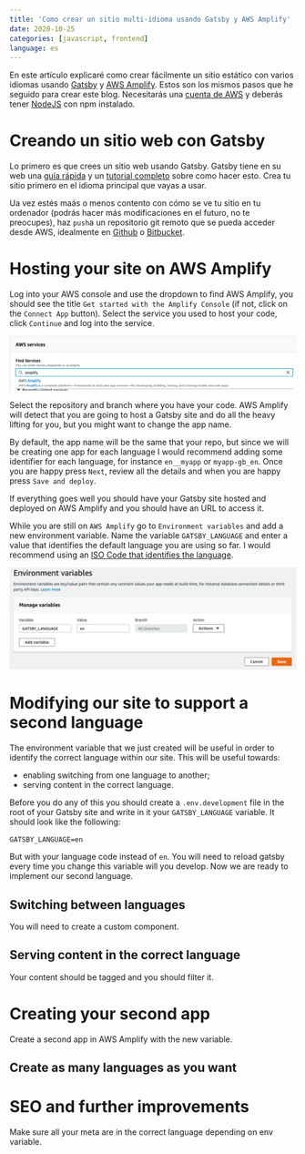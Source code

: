 ```yaml
---
title: 'Como crear un sitio multi-idioma usando Gatsby y AWS Amplify'
date: 2020-10-25
categories: [javascript, frontend]
language: es
---
```


En este artículo explicaré como crear fácilmente un sitio estático con varios idiomas usando [Gatsby](https://gatsbyjs.com) y [AWS Amplify](https://aws.amazon.com/amplify/). Estos son los mismos pasos que he seguido para crear este blog. Necesitarás una [cuenta de AWS](https://aws.amazon.com/account) y deberás tener [NodeJS](http://nodejs.org) con npm instalado.

<!-- start -->

# Creando un sitio web con Gatsby

Lo primero es que crees un sitio web usando Gatsby. Gatsby tiene en su web una [guía rápida](https://www.gatsbyjs.com/docs/quick-start/) y un [tutorial completo](https://www.gatsbyjs.com/tutorial/) sobre como hacer esto. Crea tu sitio primero en el idioma principal que vayas a usar.

Ua vez estés maás o menos contento con cómo se ve tu sitio en tu ordenador (podrás hacer más modificaciones en el futuro, no te preocupes), haz `push`a un repositorio git remoto que se pueda acceder desde AWS, idealmente en [Github](https://github.com) o [Bitbucket](https://bitbucket.org/).

# Hosting your site on AWS Amplify

Log into your AWS console and use the dropdown to find AWS Amplify, you should see the title `Get started with the Amplify Console` (if not, click on the `Connect App` button). Select the service you used to host your code, click `Continue` and log into the service.

![AWS Amplify](./img/mutilanguage-site-gatsby-amplify-01.png)

Select the repository and branch where you have your code. AWS Amplify will detect that you are going to host a Gatsby site and do all the heavy lifting for you, but you might want to change the app name.

By default, the app name will be the same that your repo, but since we will be creating one app for each language I would recommend adding some identifier for each language, for instance `en__myapp` or `myapp-gb_en`. Once you are happy press `Next`, review all the details and when you are happy press `Save and deploy`.

If everything goes well you should have your Gatsby site hosted and deployed on AWS Amplify and you should have an URL to access it.

While you are still on `AWS Amplify` go to `Environment variables` and add a new environment variable. Name the variable `GATSBY_LANGUAGE` and enter a value that identifies the default language you are using so far. I would recommend using an [ISO Code that identifies the language](https://en.wikipedia.org/wiki/List_of_ISO_639-1_codes).

![AWS Amplify - Environment variables](./img/mutilanguage-site-gatsby-amplify-02.png)

# Modifying our site to support a second language

The environment variable that we just created will be useful in order to identify the correct language within our site. This will be useful towards:
* enabling switching from one language to another;
* serving content in the correct language.

Before you do any of this you should create a `.env.development` file in the root of your Gatsby site and write in it your `GATSBY_LANGUAGE` variable. It should look like the following:

```
GATSBY_LANGUAGE=en
```
But with your language code instead of `en`. You will need to reload gatsby every time you change this variable will you develop. Now we are ready to implement our second language.

## Switching between languages

You will need to create a custom component.

## Serving content in the correct language

Your content should be tagged and you should filter it.

# Creating your second app

Create a second app in AWS Amplify with the new variable.

## Create as many languages as you want

# SEO and further improvements

Make sure all your meta are in the correct language depending on env variable.
